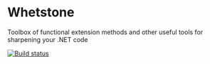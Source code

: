 # Whetstone
Toolbox of functional extension methods and other useful tools for sharpening your .NET code

[![Build status](https://ci.appveyor.com/api/projects/status/fsrvcqeallu5uft0?svg=true)](https://ci.appveyor.com/project/sappharx/whetstone)
